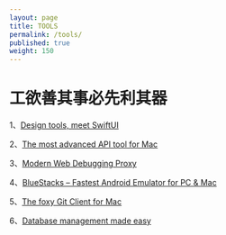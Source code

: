 ```yaml
---
layout: page
title: TOOLS
permalink: /tools/
published: true
weight: 150
---
```


# 工欲善其事必先利其器

1、[Design tools, meet SwiftUI](https://detailspro.app/)

2、[The most advanced API tool for Mac](https://paw.cloud/)

3、[Modern Web Debugging Proxy](https://proxyman.io/)

4、[BlueStacks – Fastest Android Emulator for PC & Mac](https://www.bluestacks.com/)

5、[The foxy Git Client for Mac](https://www.gitfox.app/)

6、[Database management made easy](https://tableplus.com/)
